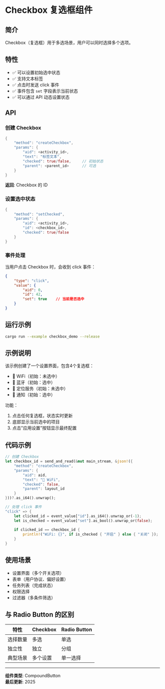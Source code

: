 # Checkbox 复选框组件

## 简介

Checkbox（复选框）用于多选场景，用户可以同时选择多个选项。

## 特性

- ✅ 可以设置初始选中状态
- ✅ 支持文本标签
- ✅ 点击时发送 click 事件
- ✅ 事件包含 `set` 字段表示当前状态
- ✅ 可以通过 API 动态设置状态

## API

### 创建 Checkbox

```rust
{
    "method": "createCheckbox",
    "params": {
        "aid": <activity_id>,
        "text": "标签文本",
        "checked": true/false,     // 初始状态
        "parent": <parent_id>      // 可选
    }
}
```

**返回**: Checkbox 的 ID

### 设置选中状态

```rust
{
    "method": "setChecked",
    "params": {
        "aid": <activity_id>,
        "id": <checkbox_id>,
        "checked": true/false
    }
}
```

### 事件处理

当用户点击 Checkbox 时，会收到 click 事件：

```json
{
    "type": "click",
    "value": {
        "aid": 0,
        "id": 42,
        "set": true    // 当前是否选中
    }
}
```

## 运行示例

```bash
cargo run --example checkbox_demo --release
```

## 示例说明

该示例创建了一个设置界面，包含4个复选框：
- 📶 WiFi（初始：未选中）
- 📡 蓝牙（初始：选中）
- 📍 定位服务（初始：未选中）
- 🔔 通知（初始：选中）

功能：
1. 点击任何复选框，状态实时更新
2. 底部显示当前选中的项目
3. 点击"应用设置"按钮显示最终配置

## 代码示例

```rust
// 创建 Checkbox
let checkbox_id = send_and_read(&mut main_stream, &json!({
    "method": "createCheckbox",
    "params": {
        "aid": aid,
        "text": "📶 WiFi",
        "checked": false,
        "parent": layout_id
    }
}))?.as_i64().unwrap();

// 处理 click 事件
"click" => {
    let clicked_id = event_value["id"].as_i64().unwrap_or(-1);
    let is_checked = event_value["set"].as_bool().unwrap_or(false);
    
    if clicked_id == checkbox_id {
        println!("WiFi: {}", if is_checked { "开启" } else { "关闭" });
    }
}
```

## 使用场景

- 设置界面（多个开关选项）
- 表单（用户协议、偏好设置）
- 任务列表（完成状态）
- 权限选择
- 过滤器（多条件筛选）

## 与 Radio Button 的区别

| 特性 | Checkbox | Radio Button |
|------|----------|--------------|
| 选择数量 | 多选 | 单选 |
| 独立性 | 独立 | 分组 |
| 典型场景 | 多个设置 | 单一选择 |

---

**组件类型**: CompoundButton  
**最后更新**: 2025
